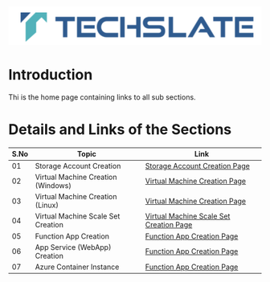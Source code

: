 ![TechSlate](../global/images/ts.png)

# Introduction 

Thi is the home page containing links to all sub sections.


# Details and Links of the Sections 

S.No| Topic | Link |
|---|---------|-------------|
|01| Storage Account Creation | [Storage Account Creation Page](Storage.md) |
|02| Virtual Machine Creation (Windows)  | [Virtual Machine Creation Page](VirtualMachine.md) |
|03| Virtual Machine Creation (Linux)  | [Virtual Machine Creation Page](VirtualMachine.md) |
|04| Virtual Machine Scale Set Creation | [Virtual Machine Scale Set Creation Page](VirtualMachineSS.md) |
|05| Function App Creation | [Function App Creation Page](FunctionApp.md) |
|06| App Service (WebApp) Creation | [Function App Creation Page](FunctionApp.md) |
|07| Azure Container Instance | [Function App Creation Page](FunctionApp.md) |


